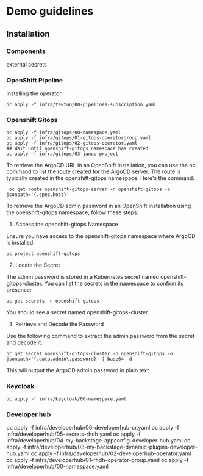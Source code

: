 # Demo guidelines

## Installation
### Components


external secrets

###  OpenShift Pipeline 

Installing the operator
```
oc apply -f infra/tekton/00-pipelines-subscription.yaml 
```
### Openshift Gitops

   
    oc apply -f infra/gitops/00-namespace.yaml
    oc apply -f infra/gitops/01-gitops-operatorgroup.yaml
    oc apply -f infra/gitops/02-gitops-operator.yaml
    ## Wait until openshift-gitops namespace has created
    oc apply -f infra/gitops/03-janus-project

To retrieve the ArgoCD URL in an OpenShift installation, you can use the oc command to list the route created for the ArgoCD server. The route is typically created in the openshift-gitops namespace. Here's the command:

     oc get route openshift-gitops-server -n openshift-gitops -o jsonpath='{.spec.host}'
    
To retrieve the ArgoCD admin password in an OpenShift installation using the openshift-gitops namespace, follow these steps:
1. Access the openshift-gitops Namespace

Ensure you have access to the openshift-gitops namespace where ArgoCD is installed.

    oc project openshift-gitops

2. Locate the Secret

The admin password is stored in a Kubernetes secret named openshift-gitops-cluster. You can list the secrets in the namespace to confirm its presence:

    oc get secrets -n openshift-gitops

You should see a secret named openshift-gitops-cluster.

3. Retrieve and Decode the Password

Use the following command to extract the admin password from the secret and decode it:

    oc get secret openshift-gitops-cluster -n openshift-gitops -o jsonpath='{.data.admin\.password}' | base64 -d

This will output the ArgoCD admin password in plain text.

### Keycloak
    oc apply -f infra/keycloak/00-namespace.yaml

### Developer hub
oc apply -f infra/developerhub/06-developerhub-cr.yaml 
oc apply -f infra/developerhub/05-secrets-rhdh.yaml 
oc apply -f infra/developerhub/04-my-backstage-appconfig-developer-hub.yaml 
oc apply -f infra/developerhub/03-my-backstage-dynamic-plugins-developer-hub.yaml 
oc apply -f infra/developerhub/02-developerhub-operator.yaml 
oc apply -f infra/developerhub/01-rhdh-operator-group.yaml 
oc apply -f infra/developerhub/00-namespace.yaml
